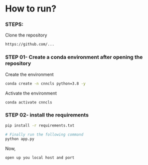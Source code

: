 # How to run?
### STEPS:

Clone the repository

```bash
https://github.com/...
```
### STEP 01- Create a conda environment after opening the repository
Create the environment
```bash
conda create -n cnncls python=3.8 -y
```
Activate the environment
```bash
conda activate cnncls
```


### STEP 02- install the requirements
```bash
pip install -r requirements.txt
```

```bash
# Finally run the following command
python app.py
```

Now,
```bash
open up you local host and port
```